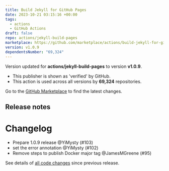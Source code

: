 ```yaml
---
title: Build Jekyll for GitHub Pages
date: 2023-10-21 03:15:16 +00:00
tags:
  - actions
  - GitHub Actions
draft: false
repo: actions/jekyll-build-pages
marketplace: https://github.com/marketplace/actions/build-jekyll-for-github-pages
version: v1.0.9
dependentsNumber: "69,324"
---
```



Version updated for **actions/jekyll-build-pages** to version **v1.0.9**.
- This publisher is shown as 'verified' by GitHub.
- This action is used across all versions by **69,324** repositories.

Go to the [GitHub Marketplace](https://github.com/marketplace/actions/build-jekyll-for-github-pages) to find the latest changes.

## Release notes

# Changelog

- Prepare 1.0.9 release @YiMysty (#103)
- set the error annotation @YiMysty (#102)
- Remove steps to publish Docker major tag @JamesMGreene (#95)

See details of [all code changes](https://github.com/actions/jekyll-build-pages/compare/v1.0.8...v1.0.9) since previous release.

